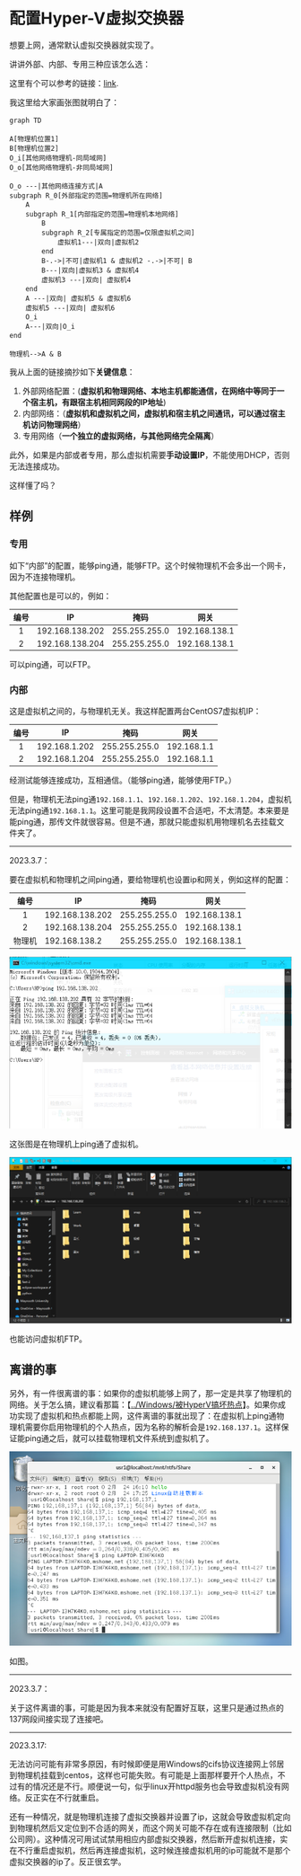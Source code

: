 # 配置Hyper-V虚拟交换器

想要上网，通常默认虚拟交换器就实现了。

讲讲外部、内部、专用三种应该怎么选：

这里有个可以参考的链接：[link](https://blog.csdn.net/qq_35363270/article/details/103164460).

我这里给大家画张图就明白了：

``` mermaid
graph TD

A[物理机位置1]
B[物理机位置2]
O_i[其他网络物理机-同局域网]
O_o[其他网络物理机-非同局域网]

O_o ---|其他网络连接方式|A
subgraph R_0[外部指定的范围=物理机所在网络]
	A
	subgraph R_1[内部指定的范围=物理机本地网络]
		B
		subgraph R_2[专属指定的范围=仅限虚拟机之间]
			虚拟机1---|双向|虚拟机2
		end
		B-.->|不可|虚拟机1 & 虚拟机2 -.->|不可| B
		B---|双向|虚拟机3 & 虚拟机4
		虚拟机3 ---|双向| 虚拟机4
	end
	A ---|双向| 虚拟机5 & 虚拟机6
	虚拟机5 ---|双向| 虚拟机6
	O_i
	A---|双向|O_i
end

物理机-->A & B
```

我从上面的链接摘抄如下**关键信息**：

1. 外部网络配置：(**虚拟机和物理网络、本地主机都能通信，在网络中等同于一个宿主机，有跟宿主机相同网段的IP地址**)
2. 内部网络：（**虚拟机和虚拟机之间，虚拟机和宿主机之间通讯，可以通过宿主机访问物理网络**）
3. 专用网络（**一个独立的虚拟网络，与其他网络完全隔离**）

此外，如果是内部或者专用，那么虚拟机需要**手动设置IP**，不能使用DHCP，否则无法连接成功。

这样懂了吗？

## 样例

### 专用

如下“内部”的配置，能够ping通，能够FTP。这个时候物理机不会多出一个网卡，因为不连接物理机。

其他配置也是可以的，例如：

| 编号 | IP              | 掩码          | 网关          |
| :--: | --------------- | ------------- | ------------- |
|  1   | 192.168.138.202 | 255.255.255.0 | 192.168.138.1 |
|  2   | 192.168.138.204 | 255.255.255.0 | 192.168.138.1 |

可以ping通，可以FTP。

### 内部

这是虚拟机之间的，与物理机无关。我这样配置两台CentOS7虚拟机IP：

| 编号 | IP            | 掩码          | 网关        |
| :--: | ------------- | ------------- | ----------- |
|  1   | 192.168.1.202 | 255.255.255.0 | 192.168.1.1 |
|  2   | 192.168.1.204 | 255.255.255.0 | 192.168.1.1 |

经测试能够连接成功，互相通信。（能够ping通，能够使用FTP。）

但是，物理机无法ping通`192.168.1.1`、`192.168.1.202`、`192.168.1.204`，虚拟机无法ping通`192.168.1.1`。这里可能是我网段设置不合适吧，不太清楚。本来要是能ping通，那传文件就很容易。但是不通，那就只能虚拟机用物理机名去挂载文件夹了。

---

2023.3.7：

要在虚拟机和物理机之间ping通，要给物理机也设置ip和网关，例如这样的配置：

|  编号  | IP              | 掩码          | 网关          |
| :----: | --------------- | ------------- | ------------- |
|   1    | 192.168.138.202 | 255.255.255.0 | 192.168.138.1 |
|   2    | 192.168.138.204 | 255.255.255.0 | 192.168.138.1 |
| 物理机 | 192.168.138.2   | 255.255.255.0 | 192.168.138.1 |

![image-20230307093214309](配置虚拟交换器.assets/image-20230307093214309.png)

这张图是在物理机上ping通了虚拟机。

![image-20230307093607606](配置虚拟交换器.assets/image-20230307093607606.png)

也能访问虚拟机FTP。

## 离谱的事

另外，有一件很离谱的事：如果你的虚拟机能够上网了，那一定是共享了物理机的网络。关于怎么搞，建议看那篇：【[../Windows/被HyperV搞坏热点](../Windows/被HyperV搞坏热点.md)】。如果你成功实现了虚拟机和热点都能上网，这件离谱的事就出现了：在虚拟机上ping通物理机需要你启用物理机的个人热点，因为名称的解析会是`192.168.137.1`。这样保证能ping通之后，就可以挂载物理机文件系统到虚拟机了。

![image-20230303164636818](配置虚拟交换器.assets/image-20230303164636818.png)

如图。

---

2023.3.7：

关于这件离谱的事，可能是因为我本来就没有配置好互联，这里只是通过热点的137网段间接实现了连接吧。

---

2023.3.17:

无法访问可能有非常多原因，有时候即便是用Windows的cifs协议连接网上邻居到物理机挂载到centos，这样也可能失败。有可能是上面那样要开个人热点，不过有的情况还是不行。顺便说一句，似乎linux开httpd服务也会导致虚拟机没有网络。反正实在不行就重启。

还有一种情况，就是物理机连接了虚拟交换器并设置了ip，这就会导致虚拟机定向到物理机然后又定位到不合适的网关，而这个网关可能不存在或有连接限制（比如公司网）。这种情况可用试试禁用相应内部虚拟交换器，然后断开虚拟机连接，实在不行重启虚拟机，然后再连接虚拟机，这时候连接虚拟机用的ip可能就不是那个虚拟交换器的ip了。反正很玄学。